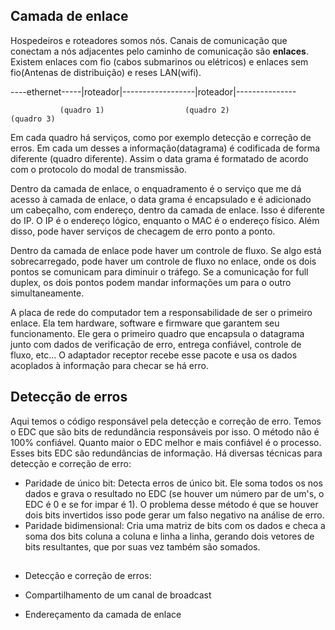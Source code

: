 ## Camada de enlace
Hospedeiros e roteadores somos nós. Canais de comunicação que conectam a nós adjacentes pelo caminho de comunicação são **enlaces**. Existem enlaces com fio (cabos submarinos ou elétricos) e enlaces sem fio(Antenas de distribuição) e reses LAN(wifi).

       
<computador>----ethernet-----|roteador|------------------|roteador|---------------<acesspoint>

               (quadro 1)                  (quadro 2)                 (quadro 3)

Em cada quadro há serviços, como por exemplo detecção e correção de erros. Em cada um desses a informação(datagrama) é codificada de forma diferente (quadro diferente). Assim o data grama é formatado de acordo com o protocolo do modal de transmissão. 

Dentro da camada de enlace, o enquadramento é o serviço que me dá acesso à camada de enlace, o data grama é encapsulado e é adicionado um cabeçalho, com endereço, dentro da camada de enlace. Isso é diferente do IP. O IP é o endereço lógico, enquanto o MAC é o endereço físico. Além disso, pode haver serviços de checagem de erro ponto a ponto. 

Dentro da camada de enlace pode haver um controle de fluxo. Se algo está sobrecarregado, pode haver um controle de fluxo no enlace, onde os dois pontos se comunicam para diminuir o tráfego. Se a comunicação for full duplex, os dois pontos podem mandar informações um para o outro simultaneamente.

A placa de rede do computador tem a responsabilidade de ser o primeiro enlace. Ela tem hardware, software e firmware que garantem seu funcionamento. Ele gera o primeiro quadro que encapsula o datagrama junto com dados de verificação de erro, entrega confiável, controle de fluxo, etc...  O adaptador receptor recebe esse pacote e usa os dados acoplados à informação para checar se há erro.

## Detecção de erros
Aqui temos o código responsável pela detecção e correção de erro. Temos o EDC que são bits de redundância responsáveis por isso. O método não é 100% confiável. Quanto maior o EDC melhor e mais confiável é o processo. Esses bits EDC são redundâncias de informação. Há diversas técnicas para detecção e correção de erro: 

- Paridade de único bit: Detecta erros de único bit. Ele soma todos os nos dados e grava o resultado no EDC (se houver um número par de um's, o EDC é 0 e se for impar é 1). O problema desse método é que se houver dois bits invertidos isso pode gerar um falso negativo na análise de erro.
- Paridade bidimensional: Cria uma matriz de bits com os dados e checa a soma dos bits coluna a coluna e linha a linha, gerando dois vetores de bits resultantes, que por suas vez também são somados.


## 



- Detecção e correção de erros:


- Compartilhamento de um canal de broadcast
- Endereçamento da camada de enlace
